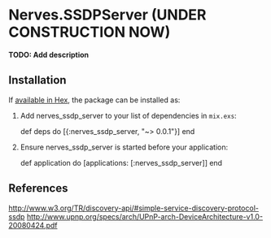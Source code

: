 # Nerves.SSDPServer (UNDER CONSTRUCTION NOW)

**TODO: Add description**

## Installation

If [available in Hex](https://hex.pm/docs/publish), the package can be installed as:

  1. Add nerves_ssdp_server to your list of dependencies in `mix.exs`:

        def deps do
          [{:nerves_ssdp_server, "~> 0.0.1"}]
        end

  2. Ensure nerves_ssdp_server is started before your application:

        def application do
          [applications: [:nerves_ssdp_server]]
        end


## References

http://www.w3.org/TR/discovery-api/#simple-service-discovery-protocol-ssdp
http://www.upnp.org/specs/arch/UPnP-arch-DeviceArchitecture-v1.0-20080424.pdf


